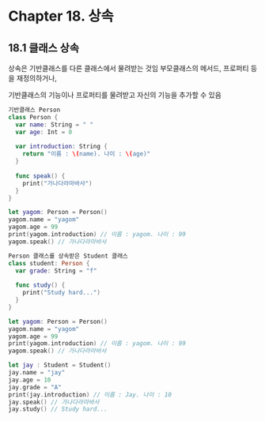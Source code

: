 <h1>Chapter 18. 상속</h1>

<h2>18.1 클래스 상속</h2>

상속은 기반클래스를 다른 클래스에서 물려받는 것임 부모클래스의 메서드, 프로퍼티 등을 재정의하거나,

기반클래스의 기능이나 프로퍼티를 물려받고 자신의 기능을 추가할 수 있음

```swift
기반클래스 Person
class Person {
  var name: String = " "
  var age: Int = 0
  
  var introduction: String {
    return "이름 : \(name). 나이 : \(age)"
  }
  
  func speak() {
    print("가나다라마바사")
  }
}

let yagom: Person = Person()
yagom.name = "yagom"
yagom.age = 99
print(yagom.introduction) // 이름 : yagom. 나이 : 99
yagom.speak() // 가나다라마바사
```
```swift
Person 클래스를 상속받은 Student 클래스
class student: Person {
  var grade: String = "f"
  
  func study() {
    print("Study hard...")
  }
}

let yagom: Person = Person()
yagom.name = "yagom"
yagom.age = 99
print(yagom.introduction) // 이름 : yagom. 나이 : 99
yagom.speak() // 가나다라마바사

let jay : Student = Student()
jay.name = "jay"
jay.age = 10
jay.grade = "A"
print(jay.introduction) // 이름 : Jay. 나이 : 10
jay.speak() // 가나다라마바사
jay.study() // Study hard...
```
  
